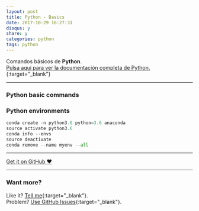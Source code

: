 ```yaml
---
layout: post
title: Python - Basics
date: 2017-10-29 16:27:31
disqus: y
share: y
categories: python
tags: python
---
```


Comandos básicos de **Python**.<br>
[Pulsa aquí para ver la documentación completa de Python.](https://docs.python.org/){:target="_blank"}

---

### Python basic commands

### Python environments

```Python
conda create -n python3.6 python=3.6 anaconda
source activate python3.6
conda info --envs
source deactivate
conda remove --name myenv --all

```

---

<a href="https://github.com/mariope/apuntes" target="_blank" class="big-button gray">Get it on GitHub &hearts;</a>

---

### Want more?

Like it? [Tell me](http://twitter.com/mariodevelop){:target="_blank"}.<br/>
Problem? [Use GitHub Issues](https://github.com/mariope/apuntes/issues){:target="_blank"}.
